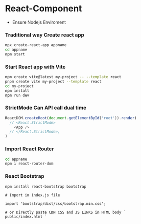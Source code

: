 # React-Component
- Ensure Nodejs Enviroment 
### Traditional way Create react app
```bash
npx create-react-app appname
cd appname
npm start
```
### Start React app with Vite
```bash
npm create vite@latest my-project -- --template react
pnpm create vite my-project --template react
cd my-project
npm install
npm run dev
```
### StrictMode Can API call dual time
```js
ReactDOM.createRoot(document.getElementById('root')).render(
  // <React.StrictMode>
    <App />
  // </React.StrictMode>,
)
```
### Import React Router
```bash
cd appname
npm i react-router-dom
```
### React Bootstrap
```bash
npm install react-bootstrap bootstrap
```
```
# Import in index.js file

import 'bootstrap/dist/css/bootstrap.min.css';

# or Directly paste CDN CSS and JS LINKS in HTML body ` public/index.html `

```

